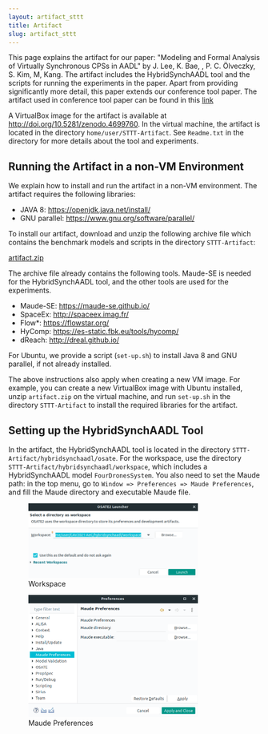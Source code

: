 ```yaml
---
layout: artifact_sttt
title: Artifact 
slug: artifact_sttt
---
```

<p>
This page explains the artifact for our paper: "Modeling and
Formal Analysis of Virtually Synchronous CPSs in AADL" by J. Lee, K. Bae, 
, P. C. Ölveczky, S. Kim, M, Kang. The artifact includes the HybridSynchAADL tool and the
scripts for running the experiments in the paper. Apart from providing
significantly more detail, this paper extends our conference tool paper. The
artifact used in conference tool paper can be found in this <a href="http://localhost:4000/artifact_cav2021">link</a>
</p>
<p>
A VirtualBox image for the artifact is available at
<a href="http://doi.org/10.5281/zenodo.4699760">http://doi.org/10.5281/zenodo.4699760</a>. In the virtual machine, the artifact is
located in the directory <code>home/user/STTT-Artifact</code>. See <code>Readme.txt</code> in the
directory for more details about the tool and experiments.
</p>

<h2>Running the Artifact in a non-VM Environment</h2>
<p>
We explain how to install and run the artifact in a non-VM environment. The artifact requires the following libraries:
</p>

* JAVA 8: <a href="https://openjdk.java.net/install/">https://openjdk.java.net/install/</a>
* GNU parallel: <a href="https://www.gnu.org/software/parallel/">https://www.gnu.org/software/parallel/</a>
<p>
To install our artifact, download and unzip the following archive file which
contains the benchmark models and scripts in the directory <code>STTT-Artifact</code>: 
</p>
<p>
<a href="https://www.dropbox.com/sh/25amqjgaya42l7y/AADVen70E8CqHUBTSxDLhDDAa?dl=0">artifact.zip</a>
</p>

<p>
The archive file already contains the following tools. Maude-SE is needed for
the HybridSynchAADL tool, and the other tools are used for the experiments.
</p>

* Maude-SE: <a href="https://maude-se.github.io/">https://maude-se.github.io/</a>
* SpaceEx: <a href="http://spaceex.imag.fr/">http://spaceex.imag.fr/</a>
* Flow\*: <a href="https://flowstar.org/">https://flowstar.org/</a>
* HyComp: <a href="https://es-static.fbk.eu/tools/hycomp/">https://es-static.fbk.eu/tools/hycomp/</a>
* dReach: <a href="http://dreal.github.io/">http://dreal.github.io/</a>

<p>
For Ubuntu, we provide a script (<code>set-up.sh</code>) to install Java 8 and GNU
parallel, if not already installed.
</p>

<p>
The above instructions also apply when creating a new VM image. For example,
you can create a new VirtualBox image with Ubuntu installed,  unzip
<code>artifact.zip</code> on the virtual machine, and run <code>set-up.sh</code> in the directory
<code>STTT-Artifact</code> to install the required libraries for the artifact.
</p>


<h2>Setting up the HybridSynchAADL Tool</h2>
<p>
In the artifact, the HybridSynchAADL tool is located in the directory
<code>STTT-Artifact/hybridsynchaadl/osate</code>. For the workspace, use the directory
<code>STTT-Artifact/hybridsynchaadl/workspace</code>, which includes a HybridSynchAADL model
<code>FourDronesSystem</code>. You also need to set the Maude path: in the top menu, go to
<code>Window => Preferences => Maude Preferences</code>, and fill the Maude directory and
executable Maude file.
</p>



<figure>
<img src="images/workspace.png" width="80%" height="80%">
<figcaption style="font-size: 14px">Workspace</figcaption>
</figure>
<figure>
<img src="images/maude_preferences.png" width="80%" height="80%">
<figcaption style="font-size: 14px">Maude Preferences</figcaption>
</figure>

<br />
<br />
